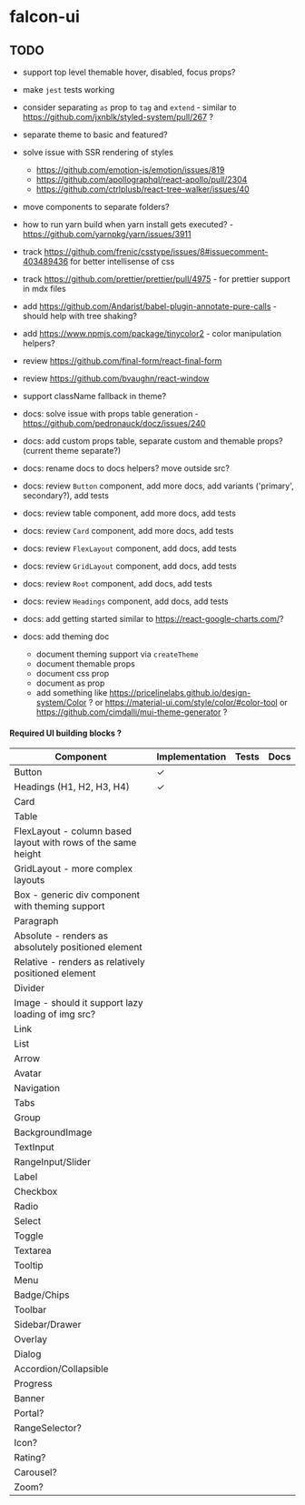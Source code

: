# falcon-ui

## TODO

- support top level themable hover, disabled, focus props?
- make `jest` tests working
- consider separating `as` prop to `tag` and `extend` - similar to https://github.com/jxnblk/styled-system/pull/267 ?
- separate theme to basic and featured?
- solve issue with SSR rendering of styles

  - https://github.com/emotion-js/emotion/issues/819
  - https://github.com/apollographql/react-apollo/pull/2304
  - https://github.com/ctrlplusb/react-tree-walker/issues/40

- move components to separate folders?
- how to run yarn build when yarn install gets executed? - https://github.com/yarnpkg/yarn/issues/3911
- track https://github.com/frenic/csstype/issues/8#issuecomment-403489436 for better intellisense of css
- track https://github.com/prettier/prettier/pull/4975 - for prettier support in mdx files
- add https://github.com/Andarist/babel-plugin-annotate-pure-calls - should help with tree shaking?
- add https://www.npmjs.com/package/tinycolor2 - color manipulation helpers?
- review https://github.com/final-form/react-final-form
- review https://github.com/bvaughn/react-window
- support className fallback in theme?

- docs: solve issue with props table generation - https://github.com/pedronauck/docz/issues/240
- docs: add custom props table, separate custom and themable props? (current theme separate?)
- docs: rename docs to docs helpers? move outside src?
- docs: review `Button` component, add more docs, add variants ('primary', secondary?), add tests
- docs: review table component, add more docs, add tests
- docs: review `Card` component, add more docs, add tests
- docs: review `FlexLayout` component, add docs, add tests
- docs: review `GridLayout` component, add docs, add tests
- docs: review `Root` component, add docs, add tests
- docs: review `Headings` component, add docs, add tests
- docs: add getting started similar to https://react-google-charts.com/?
- docs: add theming doc
  - document theming support via `createTheme`
  - document themable props
  - document css prop
  - document as prop
  - add something like https://pricelinelabs.github.io/design-system/Color ? or https://material-ui.com/style/color/#color-tool or https://github.com/cimdalli/mui-theme-generator ?

#### Required UI building blocks ?

| Component                                                     | Implementation | Tests | Docs |
| ------------------------------------------------------------- | -------------- | ----- | ---- |
| Button                                                        | ✓              |       |      |
| Headings (H1, H2, H3, H4)                                     | ✓              |       |      |
| Card                                                          |                |       |      |
| Table                                                         |                |       |      |
| FlexLayout - column based layout with rows of the same height |                |       |      |
| GridLayout - more complex layouts                             |                |       |      |
| Box - generic div component with theming support              |                |       |      |
| Paragraph                                                     |                |       |      |
| Absolute - renders as absolutely positioned element           |                |       |      |
| Relative - renders as relatively positioned element           |                |       |      |
| Divider                                                       |                |       |      |
| Image - should it support lazy loading of img src?            |                |       |      |
| Link                                                          |                |       |      |
| List                                                          |                |       |      |
| Arrow                                                         |                |       |      |
| Avatar                                                        |                |       |      |
| Navigation                                                    |                |       |      |
| Tabs                                                          |                |       |      |
| Group                                                         |                |       |      |
| BackgroundImage                                               |                |       |      |
| TextInput                                                     |                |       |      |
| RangeInput/Slider                                             |                |       |      |
| Label                                                         |                |       |      |
| Checkbox                                                      |                |       |      |
| Radio                                                         |                |       |      |
| Select                                                        |                |       |      |
| Toggle                                                        |                |       |      |
| Textarea                                                      |                |       |      |
| Tooltip                                                       |                |       |      |
| Menu                                                          |                |       |      |
| Badge/Chips                                                   |                |       |      |
| Toolbar                                                       |                |       |      |
| Sidebar/Drawer                                                |                |       |      |
| Overlay                                                       |                |       |      |
| Dialog                                                        |                |       |      |
| Accordion/Collapsible                                         |                |       |      |
| Progress                                                      |                |       |      |
| Banner                                                        |                |       |      |
| Portal?                                                       |                |       |      |
| RangeSelector?                                                |                |       |      |
| Icon?                                                         |                |       |      |
| Rating?                                                       |                |       |      |
| Carousel?                                                     |                |       |      |
| Zoom?                                                         |                |       |      |
